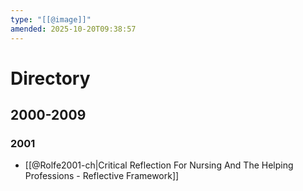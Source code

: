 ```yaml
---
type: "[[@image]]"
amended: 2025-10-20T09:38:57
---
```


# Directory
## 2000-2009
### 2001
- [[@Rolfe2001-ch|Critical Reflection For Nursing And The Helping Professions - Reflective Framework]]
